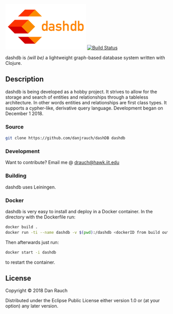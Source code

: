 
![dashdb](./logos/dashlogo_readme.png "dashdb")
[![Build Status](https://travis-ci.org/danjrauch/dashDB.svg?branch=master)](https://travis-ci.org/danjrauch/dashDB)

dashdb is *(will be)* a lightweight graph-based database system written with Clojure.

## Description

dashdb is being developed as a hobby project. It strives to allow for the storage and search of entities and relationships through a tableless architecture. 
In other words entities and relationships are first class types. It supports a cypher-like, derivative query language. Development began on December 1 2018. 

### Source 

```sh
git clone https://github.com/danjrauch/dashDB dashdb
```

### Development

Want to contribute?
Email me @ drauch@hawk.iit.edu

### Building

dashdb uses Leiningen.

### Docker

dashdb is very easy to install and deploy in a Docker container. In the directory with the Dockerfile run:
```sh
docker build .
docker run -ti --name dashdb -v $(pwd):/dashdb <dockerID from build output>
```
Then afterwards just run:
```sh
docker start -i dashdb
```
to restart the container.

License
----
Copyright © 2018 Dan Rauch

Distributed under the Eclipse Public License either version 1.0 or (at your option) any later version.

